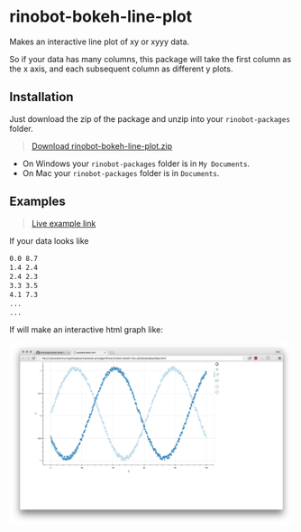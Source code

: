 # rinobot-bokeh-line-plot

Makes an interactive line plot of xy or xyyy data.

So if your data has many columns, this package will take  the
first column as the x axis, and each subsequent column as
different y plots.

## Installation

Just download the zip of the package and unzip into your `rinobot-packages` folder.

> [Download rinobot-bokeh-line-plot.zip](https://github.com/rinocloud/rinobot-bokeh-line-plot/archive/master.zip)

- On Windows your `rinobot-packages` folder is in `My Documents`.
- On Mac your `rinobot-packages` folder is in `Documents`.

## Examples

> [Live example link](https://rinocloud.github.io/rinobot-bokeh-line-plot/examples/data.html)

If your data looks like

```
0.0 8.7
1.4 2.4
2.4 2.3
3.3 3.5
4.1 7.3
...
...
```

If will make an interactive html graph like:

<img src="examples/screenshot.png" width="600">
